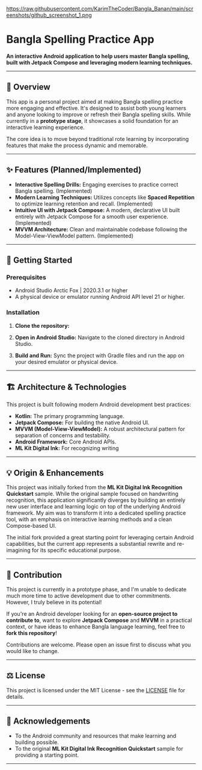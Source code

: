 https://raw.githubusercontent.com/KarimTheCoder/Bangla_Banan/main/screenshots/github_screenshot_1.png
# Bangla Spelling Practice App

**An interactive Android application to help users master Bangla spelling, built with Jetpack Compose and leveraging modern learning techniques.**

---

## 🌟 Overview

This app is a personal project aimed at making Bangla spelling practice more engaging and effective. It's designed to assist both young learners and anyone looking to improve or refresh their Bangla spelling skills. While currently in a **prototype stage**, it showcases a solid foundation for an interactive learning experience.

The core idea is to move beyond traditional rote learning by incorporating features that make the process dynamic and memorable.

---

## ✨ Features (Planned/Implemented)

* **Interactive Spelling Drills:** Engaging exercises to practice correct Bangla spelling. (Implemented)
* **Modern Learning Techniques:** Utilizes concepts like **Spaced Repetition** to optimize learning retention and recall. (Implemented)
* **Intuitive UI with Jetpack Compose:** A modern, declarative UI built entirely with Jetpack Compose for a smooth user experience. (Implemented)
* **MVVM Architecture:** Clean and maintainable codebase following the Model-View-ViewModel pattern. (Implemented)

---

## 🚀 Getting Started

### Prerequisites

* Android Studio Arctic Fox | 2020.3.1 or higher
* A physical device or emulator running Android API level 21 or higher.

### Installation

1.  **Clone the repository:**
  
2.  **Open in Android Studio:**
    Navigate to the cloned directory in Android Studio.
3.  **Build and Run:**
    Sync the project with Gradle files and run the app on your desired emulator or physical device.

---

## 🏗️ Architecture & Technologies

This project is built following modern Android development best practices:

* **Kotlin:** The primary programming language.
* **Jetpack Compose:** For building the native Android UI.
* **MVVM (Model-View-ViewModel):** A robust architectural pattern for separation of concerns and testability.
* **Android Framework:** Core Android APIs.
* **ML Kit Digital Ink:** For recognizing writing

---

## 💡 Origin & Enhancements

This project was initially forked from the **ML Kit Digital Ink Recognition Quickstart** sample. While the original sample focused on handwriting recognition, this application significantly diverges by building an entirely new user interface and learning logic on top of the underlying Android framework. My aim was to transform it into a dedicated spelling practice tool, with an emphasis on interactive learning methods and a clean Compose-based UI.

The initial fork provided a great starting point for leveraging certain Android capabilities, but the current app represents a substantial rewrite and re-imagining for its specific educational purpose.

---

## 🤝 Contribution

This project is currently in a prototype phase, and I'm unable to dedicate much more time to active development due to other commitments. However, I truly believe in its potential!

If you're an Android developer looking for an **open-source project to contribute to**, want to explore **Jetpack Compose** and **MVVM** in a practical context, or have ideas to enhance Bangla language learning, feel free to **fork this repository**!

Contributions are welcome. Please open an issue first to discuss what you would like to change.

---

## ⚖️ License

This project is licensed under the MIT License - see the [LICENSE](LICENSE) file for details.

---

## 🙏 Acknowledgements

* To the Android community and resources that make learning and building possible.
* To the original **ML Kit Digital Ink Recognition Quickstart** sample for providing a starting point.

---
